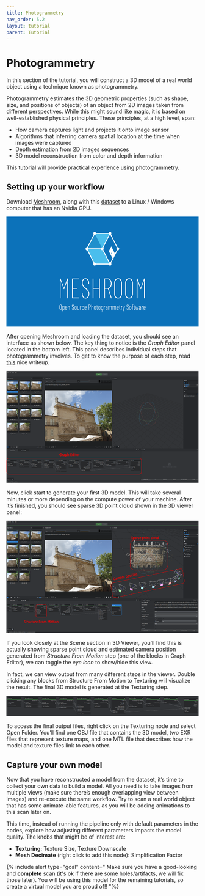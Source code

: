 ```yaml
---
title: Photogrammetry
nav_order: 5.2
layout: tutorial
parent: Tutorial
---
```


# Photogrammetry

In this section of the tutorial, you will construct a 3D model of a real
world object using a technique known as photogrammetry.

Photogrammetry estimates the 3D geometric properties (such as shape,
size, and positions of objects) of an object from 2D images taken from
different perspectives. While this might sound like magic, it is based
on well-established physical principles. These principles, at a high
level, span:

-  How camera captures light and projects it onto image sensor
-  Algorithms that inferring camera spatial location at the time when
   images were captured
-  Depth estimation from 2D images sequences
-  3D model reconstruction from color and depth information

This tutorial will provide practical experience using photogrammetry.

## **Setting up your workflow**

Download [Meshroom](https://alicevision.org/#meshroom), along
with this
[dataset](https://drive.google.com/file/d/1TXwt8oSllGSJLj8Z6-y1i0yqj81JxM_v/view?usp=sharing)
to a Linux / Windows computer that has an Nvidia GPU.

<img src="../../assets/img/overview/photogrammetry/media/image4.png"
style="width:6in;height:3in" />

After opening Meshroom and loading the dataset, you should see an
interface as shown below. The key thing to notice is the *Graph Editor*
panel located in the bottom left. This panel describes individual steps
that photogrammetry involves. To get to know the purpose of each step,
read [this](https://alicevision.org/#photogrammetry/) nice
writeup.

<img src="../../assets/img/overview/photogrammetry/media/image3.png"
style="width:6in;height:3.05556in" />

Now, click start to generate your first 3D model. This will take several
minutes or more depending on the compute power of your machine. After
it’s finished, you should see sparse 3D point cloud shown in the 3D
viewer panel:

<img src="../../assets/img/overview/photogrammetry/media/image5.png"
style="width:6in;height:3.05556in" />

If you look closely at the Scene section in 3D Viewer, you’ll find this
is actually showing sparse point cloud and estimated camera position
generated from *Structure From Motion* step (one of the blocks in Graph
Editor), we can toggle the *eye icon* to show/hide this view.

In fact, we can view output from many different steps in the viewer.
Double clicking any blocks from Structure From Motion to Texturing will
visualize the result. The final 3D model is generated at the Texturing
step.

<img src="../../assets/img/overview/photogrammetry/media/image2.png"
style="width:6in;height:0.56944in" />

To access the final output files, right click on the Texturing node and
select Open Folder. You’ll find one OBJ file that contains the 3D model,
two EXR files that represent texture maps, and one MTL file that
describes how the model and texture files link to each other.

## **Capture your own model**

Now that you have reconstructed a model from the dataset, it’s time to
collect your own data to build a model. All you need is to take images
from multiple views (make sure there’s enough overlapping view between
images) and re-execute the same workflow. Try to scan a real world
object that has some animate-able features, as you will be adding
animations to this scan later on.

This time, instead of running the pipeline only with default parameters
in the nodes, explore how adjusting different parameters impacts the
model quality. The knobs that might be of interest are:

-  **Texturing**: Texture Size, Texture Downscale
-  **Mesh Decimate** (right click to add this node): Simplification Factor

{% include alert type="goal" content="
Make sure you have a good-looking and **<u>complete</u>** scan (it's ok
if there are some holes/artifacts, we will fix those later). You will be
using this model for the remaining tutorials, so create
a virtual model you are proud of!!
"%}
